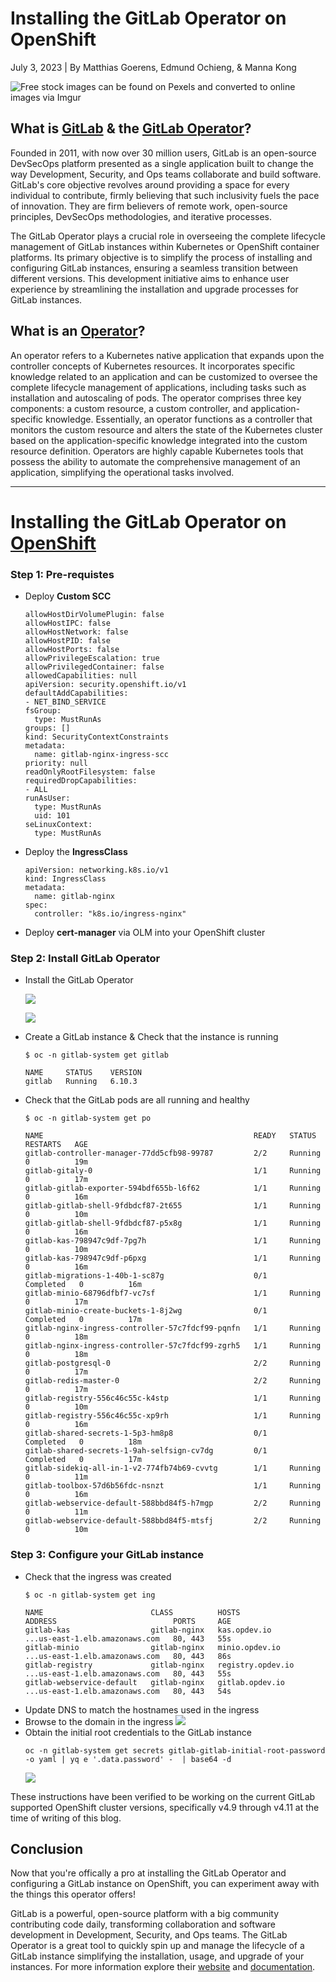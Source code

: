 # Installing the GitLab Operator on OpenShift

July 3, 2023 | By Matthias Goerens, Edmund Ochieng, & Manna Kong

<!-- ###### tags: EXE Blog Template *(optional)* -->

![Free stock images can be found on Pexels and converted to online images via Imgur](https://i.imgur.com/I67Bp2w.jpg)

## What is [GitLab](https://about.gitlab.com/) & the [GitLab Operator](https://docs.gitlab.com/operator/)?

Founded in 2011, with now over 30 million users, GitLab is an open-source DevSecOps platform presented as a single application built to change the way Development, Security, and Ops teams collaborate and build software. GitLab's core objective revolves around providing a space for every individual to contribute, firmly believing that such inclusivity fuels the pace of innovation. They are firm believers of remote work, open-source principles, DevSecOps methodologies, and iterative processes.

The GitLab Operator plays a crucial role in overseeing the complete lifecycle management of GitLab instances within Kubernetes or OpenShift container platforms. Its primary objective is to simplify the process of installing and configuring GitLab instances, ensuring a seamless transition between different versions. This development initiative aims to enhance user experience by streamlining the installation and upgrade processes for GitLab instances. 

## What is an [Operator](https://www.cncf.io/blog/2022/06/15/kubernetes-operators-what-are-they-some-examples/#:~:text=K8s%20Operators%20are%20controllers%20for,Custom%20Resource%20Definitions%20(CRD).)?

An operator refers to a Kubernetes native application that expands upon the controller concepts of Kubernetes resources. It incorporates specific knowledge related to an application and can be customized to oversee the complete lifecycle management of applications, including tasks such as installation and autoscaling of pods. The operator comprises three key components: a custom resource, a custom controller, and application-specific knowledge. Essentially, an operator functions as a controller that monitors the custom resource and alters the state of the Kubernetes cluster based on the application-specific knowledge integrated into the custom resource definition. Operators are highly capable Kubernetes tools that possess the ability to automate the comprehensive management of an application, simplifying the operational tasks involved.

---

# Installing the GitLab Operator on [OpenShift](https://www.redhat.com/en/technologies/cloud-computing/openshift)

### Step 1: Pre-requistes
- Deploy **Custom SCC**
    ```
    allowHostDirVolumePlugin: false
    allowHostIPC: false            
    allowHostNetwork: false                     
    allowHostPID: false                         
    allowHostPorts: false  
    allowPrivilegeEscalation: true
    allowPrivilegedContainer: false
    allowedCapabilities: null
    apiVersion: security.openshift.io/v1        
    defaultAddCapabilities:         
    - NET_BIND_SERVICE                              
    fsGroup:                        
      type: MustRunAs            
    groups: []                   
    kind: SecurityContextConstraints
    metadata: 
      name: gitlab-nginx-ingress-scc
    priority: null   
    readOnlyRootFilesystem: false
    requiredDropCapabilities:
    - ALL            
    runAsUser:         
      type: MustRunAs
      uid: 101
    seLinuxContext:
      type: MustRunAs
    ```
- Deploy the **IngressClass**
    ```
    apiVersion: networking.k8s.io/v1
    kind: IngressClass
    metadata:
      name: gitlab-nginx
    spec:
      controller: "k8s.io/ingress-nginx"
    ```
- Deploy **cert-manager** via OLM into your OpenShift cluster

### Step 2: Install GitLab Operator
- Install the GitLab Operator 

    ![](https://i.imgur.com/AkCp4jy.png)
    
    ![](https://i.imgur.com/ya2Lpto.png)

- Create a GitLab instance & Check that the instance is running
    ```
    $ oc -n gitlab-system get gitlab
    
    NAME     STATUS    VERSION
    gitlab   Running   6.10.3
    ```
- Check that the GitLab pods are all running and healthy
    ```
    $ oc -n gitlab-system get po
    
    NAME                                               READY   STATUS      RESTARTS   AGE
    gitlab-controller-manager-77dd5cfb98-99787         2/2     Running     0          19m
    gitlab-gitaly-0                                    1/1     Running     0          17m
    gitlab-gitlab-exporter-594bdf655b-l6f62            1/1     Running     0          16m
    gitlab-gitlab-shell-9fdbdcf87-2t655                1/1     Running     0          10m
    gitlab-gitlab-shell-9fdbdcf87-p5x8g                1/1     Running     0          16m
    gitlab-kas-798947c9df-7pg7h                        1/1     Running     0          10m
    gitlab-kas-798947c9df-p6pxg                        1/1     Running     0          16m
    gitlab-migrations-1-40b-1-sc87g                    0/1     Completed   0          16m
    gitlab-minio-68796dfbf7-vc7sf                      1/1     Running     0          17m
    gitlab-minio-create-buckets-1-8j2wg                0/1     Completed   0          17m
    gitlab-nginx-ingress-controller-57c7fdcf99-pqnfn   1/1     Running     0          18m
    gitlab-nginx-ingress-controller-57c7fdcf99-zgrh5   1/1     Running     0          18m
    gitlab-postgresql-0                                2/2     Running     0          17m
    gitlab-redis-master-0                              2/2     Running     0          17m
    gitlab-registry-556c46c55c-k4stp                   1/1     Running     0          10m
    gitlab-registry-556c46c55c-xp9rh                   1/1     Running     0          16m
    gitlab-shared-secrets-1-5p3-hm8p8                  0/1     Completed   0          18m
    gitlab-shared-secrets-1-9ah-selfsign-cv7dg         0/1     Completed   0          17m
    gitlab-sidekiq-all-in-1-v2-774fb74b69-cvvtg        1/1     Running     0          11m
    gitlab-toolbox-57d6b56fdc-nsnzt                    1/1     Running     0          16m
    gitlab-webservice-default-588bbd84f5-h7mgp         2/2     Running     0          11m
    gitlab-webservice-default-588bbd84f5-mtsfj         2/2     Running     0          10m
    ```
    
### Step 3: Configure your GitLab instance
- Check that the ingress was created 
    ```
    $ oc -n gitlab-system get ing
    
    NAME                        CLASS          HOSTS               ADDRESS                          PORTS     AGE
    gitlab-kas                  gitlab-nginx   kas.opdev.io        ...us-east-1.elb.amazonaws.com   80, 443   55s
    gitlab-minio                gitlab-nginx   minio.opdev.io      ...us-east-1.elb.amazonaws.com   80, 443   86s
    gitlab-registry             gitlab-nginx   registry.opdev.io   ...us-east-1.elb.amazonaws.com   80, 443   55s
    gitlab-webservice-default   gitlab-nginx   gitlab.opdev.io     ...us-east-1.elb.amazonaws.com   80, 443   54s
    ```
- Update DNS to match the hostnames used in the ingress
- Browse to the domain in the ingress
    ![](https://i.imgur.com/OQ9207f.png)
- Obtain the initial root credentials to the GitLab instance
    ```
    oc -n gitlab-system get secrets gitlab-gitlab-initial-root-password -o yaml | yq e '.data.password' -  | base64 -d
    ```
    ![](https://i.imgur.com/1Am7B3O.png)

These instructions have  been verified to be working on the current GitLab supported OpenShift cluster versions, specifically v4.9 through v4.11 at the time of writing of this blog.

## Conclusion

Now that you're offically a pro at installing the GitLab Operator and configuring a GitLab instance on OpenShift, you can experiment away with the things this operator offers! 

GitLab is a powerful, open-source platform with a big community contributing code daily, transforming collaboration and software development in Development, Security, and Ops teams. The GitLab Operator is a great tool to quickly spin up and manage the lifecycle of a GitLab instance simplifying the installation, usage, and upgrade of your instances. For more information explore their [website](https://about.gitlab.com/) and [documentation](https://docs.gitlab.com/operator/).

